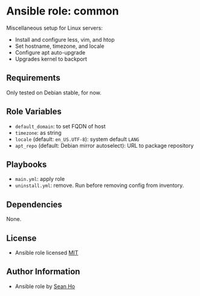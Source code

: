 # Ansible role: common
Miscellaneous setup for Linux servers:

+ Install and configure less, vim, and htop
+ Set hostname, timezone, and locale
+ Configure apt auto-upgrade
+ Upgrades kernel to backport

## Requirements
Only tested on Debian stable, for now.

## Role Variables
+ `default_domain`: to set FQDN of host
+ `timezone`: as string
+ `locale` (default: `en_US.UTF-8`): system default `LANG`
+ `apt_repo` (default: Debian mirror autoselect): URL to package repository

## Playbooks
+ `main.yml`: apply role
+ `uninstall.yml`: remove. Run before removing config from inventory.

## Dependencies
None.

## License
+ Ansible role licensed [MIT](LICENSE)

## Author Information
+ Ansible role by [Sean Ho](https://github.com/ho-ansible/)
